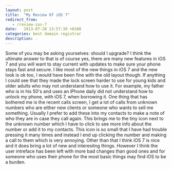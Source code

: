 ```yaml
---
layout: post
title:  "My Review Of iOS 7"
redirect_from:
   - /review-ios-7
date:   2013-07-28 13:57:39 +0100
categories: best domain registrar
description: .
---
```


Some of you may be asking yourselves: should I upgrade? I think the ultimate answer to that is of course yes, there are many new features in iOS 7 and you will want to stay current with updates to make sure your phone stays fast and secure. I like most of the new things in iOS 7 and the new look is ok too, I would have been fine with the old layout though. If anything I could see that they made the lock screen harder to use for young kids and older adults who may not understand how to use it. For example, my father who is in his 50's and uses an iPhone daily did not understand how to unlock my phone, with iOS 7, when borrowing it. One thing that has bothered me is the recent calls screen, I get a lot of calls from unknown numbers who are either new clients or someone who wants to sell me something. Usually I prefer to add these into my contacts to make a note of who they are in case they call again. This brings me to the tiny icon next to the unknown number which I have to click to see more info about the number or add it to my contacts. This icon is so small that I have had trouble pressing it many times and instead I end up clicking the number and making a call to them which is very annoying. Other than that I think iOS 7 is nice and it does bring a lot of new and interesitng things. However I think the user intreface has been left with more bad changes than good ones and for someone who uses their phone for the most basic things may find iOS to be a burden.